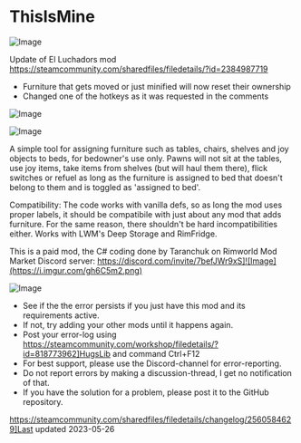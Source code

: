 # ThisIsMine

![Image](https://i.imgur.com/buuPQel.png)

Update of El Luchadors mod
https://steamcommunity.com/sharedfiles/filedetails/?id=2384987719

- Furniture that gets moved or just minified will now reset their ownership
- Changed one of the hotkeys as it was requested in the comments

![Image](https://i.imgur.com/pufA0kM.png)

	
![Image](https://i.imgur.com/Z4GOv8H.png)

A simple tool for assigning furniture such as tables, chairs, shelves and joy objects to beds, for bedowner's use only. Pawns will not sit at the tables, use joy items, take items from shelves (but will haul them there), flick switches or refuel as long as the furniture is assigned to bed that doesn't belong to them and is toggled as 'assigned to bed'.

Compatibility:
The code works with vanilla defs, so as long the mod uses proper labels, it should be compatibile with just about any mod that adds furniture. For the same reason, there shouldn't be hard incompatibilities either. Works with LWM's Deep Storage and RimFridge.

This is a paid mod, the C# coding done by Taranchuk on Rimworld Mod Market Discord server:
https://discord.com/invite/7befJWr9xS]![Image](https://i.imgur.com/gh6C5m2.png)


![Image](https://i.imgur.com/PwoNOj4.png)



-  See if the the error persists if you just have this mod and its requirements active.
-  If not, try adding your other mods until it happens again.
-  Post your error-log using https://steamcommunity.com/workshop/filedetails/?id=818773962]HugsLib and command Ctrl+F12
-  For best support, please use the Discord-channel for error-reporting.
-  Do not report errors by making a discussion-thread, I get no notification of that.
-  If you have the solution for a problem, please post it to the GitHub repository.




https://steamcommunity.com/sharedfiles/filedetails/changelog/2560584629]Last updated 2023-05-26
